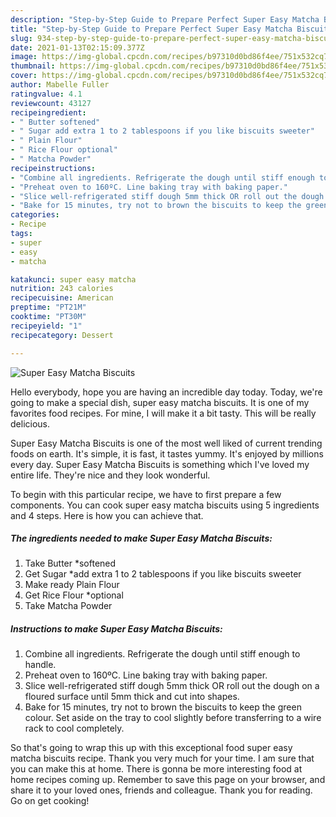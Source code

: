 ```yaml
---
description: "Step-by-Step Guide to Prepare Perfect Super Easy Matcha Biscuits"
title: "Step-by-Step Guide to Prepare Perfect Super Easy Matcha Biscuits"
slug: 934-step-by-step-guide-to-prepare-perfect-super-easy-matcha-biscuits
date: 2021-01-13T02:15:09.377Z
image: https://img-global.cpcdn.com/recipes/b97310d0bd86f4ee/751x532cq70/super-easy-matcha-biscuits-recipe-main-photo.jpg
thumbnail: https://img-global.cpcdn.com/recipes/b97310d0bd86f4ee/751x532cq70/super-easy-matcha-biscuits-recipe-main-photo.jpg
cover: https://img-global.cpcdn.com/recipes/b97310d0bd86f4ee/751x532cq70/super-easy-matcha-biscuits-recipe-main-photo.jpg
author: Mabelle Fuller
ratingvalue: 4.1
reviewcount: 43127
recipeingredient:
- " Butter softened"
- " Sugar add extra 1 to 2 tablespoons if you like biscuits sweeter"
- " Plain Flour"
- " Rice Flour optional"
- " Matcha Powder"
recipeinstructions:
- "Combine all ingredients. Refrigerate the dough until stiff enough to handle."
- "Preheat oven to 160ºC. Line baking tray with baking paper."
- "Slice well-refrigerated stiff dough 5mm thick OR roll out the dough on a floured surface until 5mm thick and cut into shapes."
- "Bake for 15 minutes, try not to brown the biscuits to keep the green colour. Set aside on the tray to cool slightly before transferring to a wire rack to cool completely."
categories:
- Recipe
tags:
- super
- easy
- matcha

katakunci: super easy matcha 
nutrition: 243 calories
recipecuisine: American
preptime: "PT21M"
cooktime: "PT30M"
recipeyield: "1"
recipecategory: Dessert

---
```



![Super Easy Matcha Biscuits](https://img-global.cpcdn.com/recipes/b97310d0bd86f4ee/751x532cq70/super-easy-matcha-biscuits-recipe-main-photo.jpg)

Hello everybody, hope you are having an incredible day today. Today, we're going to make a special dish, super easy matcha biscuits. It is one of my favorites food recipes. For mine, I will make it a bit tasty. This will be really delicious.

Super Easy Matcha Biscuits is one of the most well liked of current trending foods on earth. It's simple, it is fast, it tastes yummy. It's enjoyed by millions every day. Super Easy Matcha Biscuits is something which I've loved my entire life. They're nice and they look wonderful.




To begin with this particular recipe, we have to first prepare a few components. You can cook super easy matcha biscuits using 5 ingredients and 4 steps. Here is how you can achieve that.

<!--inarticleads1-->

##### The ingredients needed to make Super Easy Matcha Biscuits:

1. Take  Butter *softened
1. Get  Sugar *add extra 1 to 2 tablespoons if you like biscuits sweeter
1. Make ready  Plain Flour
1. Get  Rice Flour *optional
1. Take  Matcha Powder




<!--inarticleads2-->

##### Instructions to make Super Easy Matcha Biscuits:

1. Combine all ingredients. Refrigerate the dough until stiff enough to handle.
1. Preheat oven to 160ºC. Line baking tray with baking paper.
1. Slice well-refrigerated stiff dough 5mm thick OR roll out the dough on a floured surface until 5mm thick and cut into shapes.
1. Bake for 15 minutes, try not to brown the biscuits to keep the green colour. Set aside on the tray to cool slightly before transferring to a wire rack to cool completely.




So that's going to wrap this up with this exceptional food super easy matcha biscuits recipe. Thank you very much for your time. I am sure that you can make this at home. There is gonna be more interesting food at home recipes coming up. Remember to save this page on your browser, and share it to your loved ones, friends and colleague. Thank you for reading. Go on get cooking!
